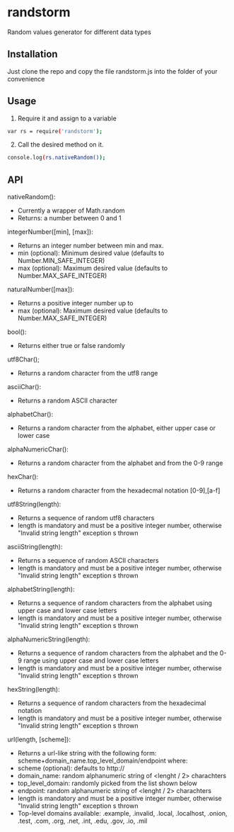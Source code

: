 # randstorm
Random values generator for different data types

## Installation
Just clone the repo and copy the file randstorm.js into the folder of your convenience 

## Usage
1. Require it and assign to a variable
```sh
var rs = require('randstorm');
```
2. Call the desired method on it.
```sh
console.log(rs.nativeRandom());
```

## API

nativeRandom():
* Currently a wrapper of Math.random
* Returns: a number between 0 and 1

integerNumber([min], [max]):
* Returns an integer number between min and max.
* min (optional): Minimum desired value (defaults to Number.MIN_SAFE_INTEGER)
* max (optional): Maximum desired value (defaults to Number.MAX_SAFE_INTEGER)
 
naturalNumber([max]):
* Returns a positive integer number up to <max>
* max (optional): Maximum desired value (defaults to Number.MAX_SAFE_INTEGER)
  
bool():
* Returns either true or false randomly

utf8Char();
* Returns a random character from the utf8 range

asciiChar():
* Returns a random ASCII character

alphabetChar():
* Returns a random character from the alphabet, either upper case or lower case

alphaNumericChar():
* Returns a random character from the alphabet and from the 0-9 range

hexChar():
* Returns a random character from the hexadecmal notation [0-9],[a-f]

utf8String(length):
* Returns a sequence of <length> random utf8 characters
* length is mandatory and must be a positive integer number, otherwise "Invalid string length" exception s thrown
  
asciiString(length):
* Returns a sequence of <length> random ASCII characters
* length is mandatory and must be a positive integer number, otherwise "Invalid string length" exception s thrown
  
alphabetString(length):
* Returns a sequence of <length> random characters from the alphabet using upper case and lower case letters
* length is mandatory and must be a positive integer number, otherwise "Invalid string length" exception s thrown
  
alphaNumericString(length):
* Returns a sequence of <length> random characters from the alphabet and the 0-9 range using upper case and lower case letters
* length is mandatory and must be a positive integer number, otherwise "Invalid string length" exception s thrown
  
hexString(length):
* Returns a sequence of <length> random characters from the hexadecimal notation
* length is mandatory and must be a positive integer number, otherwise "Invalid string length" exception s thrown
  
url(length, [scheme]):
* Returns a url-like string with the following form: scheme+domain_name.top_level_domain/endpoint where:
* scheme (optional): defaults to http:// 
* domain_name: random alphanumeric string of <lenght / 2> charachters
* top_level_domain: randomly picked from the list shown below
* endpoint: random alphanumeric string of <lenght / 2> charachters
* length is mandatory and must be a positive integer number, otherwise "Invalid string length" exception s thrown
* Top-level domains available:
            .example,
            .invalid,
            .local,
            .localhost,
            .onion,
            .test,
            .com,
            .org,
            .net,
            .int,
            .edu,
            .gov,
            .io,
            .mil
